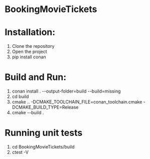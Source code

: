 # BookingMovieTickets



# Installation:

1. Clone the repository
2. Open the project 
3. pip install conan

# Build and Run:
1. conan install . --output-folder=build --build=missing
2. cd build
3. cmake .. -DCMAKE_TOOLCHAIN_FILE=conan_toolchain.cmake -DCMAKE_BUILD_TYPE=Release
4. cmake --build .  

# Running unit tests

1. cd BookingMovieTickets/build
2. ctest -V 
